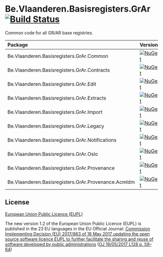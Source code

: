 # Be.Vlaanderen.Basisregisters.GrAr [![Build Status](https://github.com/Informatievlaanderen/grar-common/workflows/CI/badge.svg)](https://github.com/Informatievlaanderen/grar-common/actions)

Common code for all GR/AR base registries.

| Package | Version |
|:--- | --- |
| Be.Vlaanderen.Basisregisters.GrAr.Common | [![NuGet](https://img.shields.io/nuget/v/Be.Vlaanderen.Basisregisters.GrAr.Common.svg)](https://www.nuget.org/packages/Be.Vlaanderen.Basisregisters.GrAr.Common) |
| Be.Vlaanderen.Basisregisters.GrAr.Contracts | [![NuGet](https://img.shields.io/nuget/v/Be.Vlaanderen.Basisregisters.GrAr.Contracts.svg)](https://www.nuget.org/packages/Be.Vlaanderen.Basisregisters.GrAr.Contracts) |
| Be.Vlaanderen.Basisregisters.GrAr.Edit | [![NuGet](https://img.shields.io/nuget/v/Be.Vlaanderen.Basisregisters.GrAr.Edit.svg)](https://www.nuget.org/packages/Be.Vlaanderen.Basisregisters.GrAr.Edit) |
| Be.Vlaanderen.Basisregisters.GrAr.Extracts | [![NuGet](https://img.shields.io/nuget/v/Be.Vlaanderen.Basisregisters.GrAr.Extracts.svg)](https://www.nuget.org/packages/Be.Vlaanderen.Basisregisters.GrAr.Extracts) |
| Be.Vlaanderen.Basisregisters.GrAr.Import | [![NuGet](https://img.shields.io/nuget/v/Be.Vlaanderen.Basisregisters.GrAr.Import.svg)](https://www.nuget.org/packages/Be.Vlaanderen.Basisregisters.GrAr.Import) |
| Be.Vlaanderen.Basisregisters.GrAr.Legacy | [![NuGet](https://img.shields.io/nuget/v/Be.Vlaanderen.Basisregisters.GrAr.Legacy.svg)](https://www.nuget.org/packages/Be.Vlaanderen.Basisregisters.GrAr.Legacy) |
| Be.Vlaanderen.Basisregisters.GrAr.Notifications | [![NuGet](https://img.shields.io/nuget/v/Be.Vlaanderen.Basisregisters.GrAr.Notifications.svg)](https://www.nuget.org/packages/Be.Vlaanderen.Basisregisters.GrAr.Notifications) |
| Be.Vlaanderen.Basisregisters.GrAr.Oslo | [![NuGet](https://img.shields.io/nuget/v/Be.Vlaanderen.Basisregisters.GrAr.Oslo.svg)](https://www.nuget.org/packages/Be.Vlaanderen.Basisregisters.GrAr.Oslo) |
| Be.Vlaanderen.Basisregisters.GrAr.Provenance | [![NuGet](https://img.shields.io/nuget/v/Be.Vlaanderen.Basisregisters.GrAr.Provenance.svg)](https://www.nuget.org/packages/Be.Vlaanderen.Basisregisters.GrAr.Provenance) |
| Be.Vlaanderen.Basisregisters.GrAr.Provenance.AcmIdm | [![NuGet](https://img.shields.io/nuget/v/Be.Vlaanderen.Basisregisters.GrAr.Provenance.AcmIdm.svg)](https://www.nuget.org/packages/Be.Vlaanderen.Basisregisters.GrAr.Provenance.AcmIdm) |

## License

[European Union Public Licence (EUPL)](https://joinup.ec.europa.eu/news/understanding-eupl-v12)

The new version 1.2 of the European Union Public Licence (EUPL) is published in the 23 EU languages in the EU Official Journal: [Commission Implementing Decision (EU) 2017/863 of 18 May 2017 updating the open source software licence EUPL to further facilitate the sharing and reuse of software developed by public administrations](https://eur-lex.europa.eu/legal-content/EN/TXT/?uri=uriserv:OJ.L_.2017.128.01.0059.01.ENG&toc=OJ:L:2017:128:FULL) ([OJ 19/05/2017 L128 p. 59–64](https://eur-lex.europa.eu/legal-content/EN/TXT/?uri=uriserv:OJ.L_.2017.128.01.0059.01.ENG&toc=OJ:L:2017:128:FULL))
